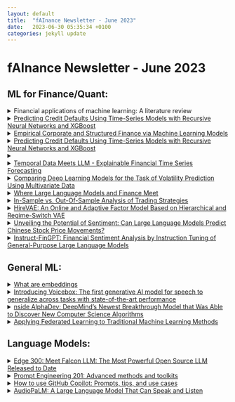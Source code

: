 ```yaml
---
layout: default
title:  "fAInance Newsletter - June 2023"
date:   2023-06-30 05:35:34 +0100 
categories: jekyll update
---
```


# fAInance Newsletter - June 2023

## ML for Finance/Quant:
<details><summary><a href="https://www.sciencedirect.com/science/article/abs/pii/S0957417423001410"></a>Financial applications of machine learning: A literature review</summary></details>
<details><summary><a href="https://developer.nvidia.com/blog/predicting-credit-defaults-using-time-series-models-with-recursive-neural-networks-and-xgboost/?mkt_tok=MTU2LU9GTi03NDIAAAGMXxW68VMBeRIVs1DuQHfnxjjvyAlgOKWlOuhsYZ5xAnSE7x3WH7A8-ENwCzrPSSbX_7x_zLVtpXU47yqSP66OJBIhCwVk6WLDW9wUCq1xv3T41pWW4Aw
">Predicting Credit Defaults Using Time-Series Models with Recursive Neural Networks and XGBoost</a></summary></details>
<details><summary><a href="https://papers.ssrn.com/sol3/papers.cfm?abstract_id=4464555">Empirical Corporate and Structured Finance via Machine Learning Models
</a></summary></details>
<details><summary><a href="https://developer.nvidia.com/blog/predicting-credit-defaults-using-time-series-models-with-recursive-neural-networks-and-xgboost/">Predicting Credit Defaults Using Time-Series Models with Recursive Neural Networks and XGBoost</a></summary></details>
<details><summary><a href=""></a></summary></details>
<details><summary><a href="https://arxiv.org/pdf/2306.11025.pdf">Temporal Data Meets LLM - Explainable Financial Time Series Forecasting</a></summary></details>
<details><summary><a href="https://arxiv.org/pdf/2306.12446.pdf">Comparing Deep Learning Models for the Task of Volatility Prediction Using Multivariate Data</a></summary></details>
<details><summary><a href="https://alphaarchitect.com/2023/06/where-large-language-models-and-finance-meet/">Where Large Language Models and Finance Meet</a></summary></details>
<details><summary><a href="https://quantpedia.com/in-sample-vs-out-of-sample-analysis-of-trading-strategies/?a=6080">In-Sample vs. Out-Of-Sample Analysis of Trading Strategies</a></summary></details>
<details><summary><a href="https://arxiv.org/pdf/2306.02848.pdf">HireVAE: An Online and Adaptive Factor Model Based on Hierarchical and
Regime-Switch VAE</a></summary></details>
<details><summary><a href="https://arxiv.org/pdf/2306.14222.pdf">Unveiling the Potential of Sentiment: Can Large Language Models Predict
Chinese Stock Price Movements?</a></summary></details>
<details><summary><a href="https://arxiv.org/pdf/2306.12659.pdf">Instruct-FinGPT: Financial Sentiment Analysis by Instruction Tuning of
General-Purpose Large Language Models</a></summary></details>

    
## General ML:
<details><summary><a href="https://raw.githubusercontent.com/veekaybee/what_are_embeddings/main/embeddings.pdf">What are embeddings</a></summary></details>
<details><summary><a href="https://ai.meta.com/blog/voicebox-generative-ai-model-speech/?utm_source=substack&utm_medium=email">Introducing Voicebox: The first generative AI model for speech to generalize across tasks with state-of-the-art performance</a></summary></details>
<details><summary><a href="https://thesequence.substack.com/p/edge-304-inside-alphadev-deepminds?utm_source=post-email-title&publication_id=54309&post_id=131786312&isFreemail=false&utm_medium=email">nside AlphaDev: DeepMind’s Newest Breakthrough Model that Was Able to Discover New Computer Science Algorithms</a></summary></details>
 <details><summary><a href="https://developer.nvidia.com/blog/applying-federated-learning-to-traditional-machine-learning-methods/?mkt_tok=MTU2LU9GTi03NDIAAAGMrF7vPtJLRwiiu9IHa4Xp9Udp8mh06rRRF-30HklBsKpVp6eSlhdMQucbgtWvqvTFnr2hIhMjOW3lCQ0QYgIWBMngYJPKfbPoH6O9G4X9L7a4ZFJszYk">Applying Federated Learning to Traditional Machine Learning Methods</a></summary></details>


## Language Models:
<details><summary><a href="https://thesequence.substack.com/p/edge-300-meet-falcon-llm-the-most?utm_source=post-email-title&publication_id=54309&post_id=128391842&isFreemail=false">Edge 300: Meet Falcon LLM: The Most Powerful Open Source LLM Released to Date</a></summary></details>
<details><summary><a href="https://amatriain.net/blog/prompt201">Prompt Engineering 201: Advanced methods and toolkits</a></summary></details>
<details><summary><a href="https://github.blog/2023-06-20-how-to-write-better-prompts-for-github-copilot/?utm_source=substack&utm_medium=email">How to use GitHub Copilot: Prompts, tips, and use cases</a></summary></details>
<details><summary><a href="https://arxiv.org/pdf/2306.12925v1.pdf">AudioPaLM: A Large Language Model That Can Speak and Listen</a></summary></details>
 

   
